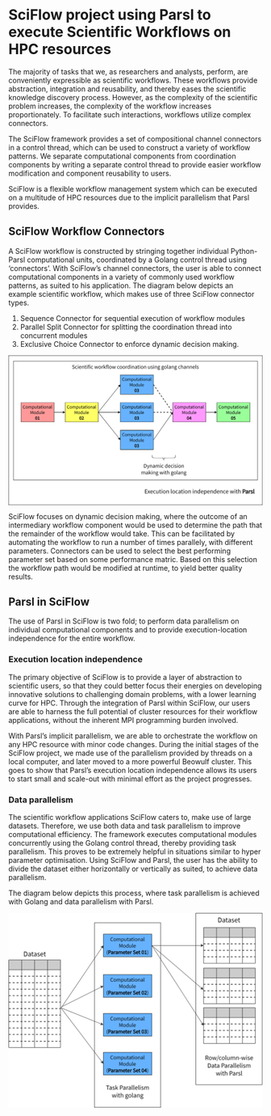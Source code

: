 # SciFlow project using Parsl to execute Scientific Workflows on HPC resources

The majority of tasks that we, as researchers and analysts, perform, are conveniently expressible as scientific workflows. These workflows provide abstraction, integration and reusability, and thereby eases the scientific knowledge discovery process. However, as the complexity of the scientific problem increases, the complexity of the workflow increases proportionately. To facilitate such interactions, workflows utilize complex connectors. 

The SciFlow framework provides a set of compositional channel connectors in a control thread, which can be used to construct a variety of workflow patterns. We separate computational components from coordination components by writing a separate control thread to provide easier workflow modification and component reusability to users. 

SciFlow is a flexible workflow management system which can be executed on a multitude of HPC resources due to the implicit parallelism that Parsl provides. 

## SciFlow Workflow Connectors
A SciFlow workflow is constructed by stringing together individual Python-Parsl computational units, coordinated by a Golang control thread using ‘connectors’. With SciFlow’s channel connectors, the user is able to connect computational components in a variety of commonly used workflow patterns, as suited to his application. 
The diagram below depicts an example scientific workflow, which makes use of three SciFlow connector types. 
1. Sequence Connector for sequential execution of workflow modules
2. Parallel Split Connector for splitting the coordination thread into concurrent modules
3. Exclusive Choice Connector to enforce dynamic decision making. 

<div style="text-align: center">
<img src="https://github.com/SciFlow-FYP/SciFlow-for-Parsl-blog/blob/main/diagrams/SciFlow-ExampleWorkflow.png" alt="Example SciFlow Workflow" width="650" align="center">
  </div>

SciFlow focuses on dynamic decision making, where the outcome of an intermediary workflow component would be used to determine the path that the remainder of the workflow would take. This can be facilitated by automating the workflow to run a number of times parallely, with different parameters. Connectors can be used to select the best performing parameter set based on some performance matric. Based on this selection the workflow path would be modified at runtime, to yield better quality results.

## Parsl in SciFlow 
The use of Parsl in SciFlow is two fold; to perform data parallelism on individual computational components and to provide execution-location independence for the entire workflow. 

### Execution location independence
The primary objective of SciFlow is to provide a layer of abstraction to scientific users, so that they could better focus their energies on developing innovative solutions to challenging domain problems, with a lower learning curve for HPC. Through the integration of Parsl within SciFlow, our users are able to harness the full potential of cluster resources for their workflow applications, without the inherent MPI programming burden involved. 

With Parsl’s implicit parallelism, we are able to orchestrate the workflow on any HPC resource with minor code changes. During the initial stages of the SciFlow project, we made use of the parallelism provided by threads on a local computer, and later moved to a more powerful Beowulf cluster. This goes to show that Parsl’s execution location independence allows its users to start small and scale-out with minimal effort as the project progresses.

### Data parallelism 
The scientific workflow applications SciFlow caters to, make use of large datasets. Therefore, we use both data and task parallelism to improve computational efficiency. The framework executes computational modules concurrently using the Golang control thread, thereby providing task parallelism. This proves to be extremely helpful in situations similar to hyper parameter optimisation. Using SciFlow and Parsl, the user has the ability to divide the dataset either horizontally or vertically as suited, to achieve data parallelism. 

The diagram below depicts this process, where task parallelism is achieved with Golang and data parallelism with Parsl. 

<img src="https://github.com/SciFlow-FYP/SciFlow-for-Parsl-blog/blob/main/diagrams/SciFlow-DataParallelism.png" alt="Parallelism in SciFlow" width="650" align="center">

